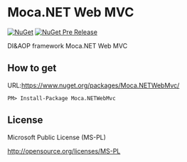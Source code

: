 # Moca.NET Web MVC

[![NuGet](https://img.shields.io/nuget/v/Moca.NETWebMvc.svg)](https://www.nuget.org/packages/Moca.NETWebMvc/)
[![NuGet Pre Release](https://img.shields.io/nuget/vpre/Moca.NETWebMvc.svg)](https://www.nuget.org/packages/Moca.NETWebMvc/)


DI&AOP framework Moca.NET Web MVC

## How to get

URL:https://www.nuget.org/packages/Moca.NETWebMvc/
```
PM> Install-Package Moca.NETWebMvc
```

## License

Microsoft Public License (MS-PL)

http://opensource.org/licenses/MS-PL
